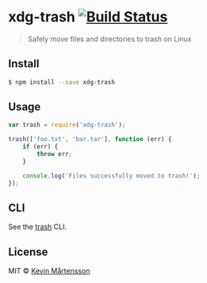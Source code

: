 # xdg-trash [![Build Status](http://img.shields.io/travis/kevva/xdg-trash.svg?style=flat)](https://travis-ci.org/kevva/xdg-trash)

> Safely move files and directories to trash on Linux

## Install

```sh
$ npm install --save xdg-trash
```

## Usage

```js
var trash = require('xdg-trash');

trash(['foo.txt', 'bar.tar'], function (err) {
	if (err) {
		throw err;
	}

	console.log('Files successfully moved to trash!');
});
```

## CLI

See the [trash](https://github.com/sindresorhus/trash#cli) CLI.

## License

MIT © [Kevin Mårtensson](https://github.com/kevva)
